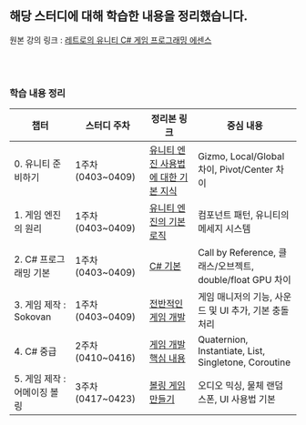 ## 해당 스터디에 대해 학습한 내용을 정리했습니다.

원본 강의 링크 : [레트로의 유니티 C# 게임 프로그래밍 에센스](https://www.inflearn.com/course/유니티-게임-프로그래밍-에센스)

<br/>
<br/>

### 학습 내용 정리
|챕터|스터디 주차|정리본 링크|중심 내용|
|---|---|---|---|
|0. 유니티 준비하기|1주차(0403~0409)|[유니티 엔진 사용법에 대한 기본 지식](https://www.notion.so/0-76af276efe514ccdbbcd2097f7b2f609?pvs=4)|Gizmo, Local/Global 차이, Pivot/Center 차이|
|1. 게임 엔진의 원리|1주차(0403~0409)|[유니티 엔진의 기본 로직](https://www.notion.so/1-4319fb8c914c40758b90640d2aae9afd?pvs=4)|컴포넌트 패턴, 유니티의 메세지 시스템|
|2. C# 프로그래밍 기본|1주차(0403~0409)|[C# 기본](https://www.notion.so/2-C-57cb8c2786b44f2fa77f7a2eabd3fe38?pvs=4)|Call by Reference, 클래스/오브젝트, double/float GPU 차이|
|3. 게임 제작 : Sokovan|1주차(0403~0409)|[전반적인 게임 개발](https://www.notion.so/3-ff4d963414e24e439ff5dc8f3cf8fef6?pvs=4)|게임 매니저의 기능, 사운드 및 UI 추가, 기본 충돌 처리|
|4. C# 중급|2주차(0410~0416)|[게임 개발 핵심 내용](https://www.notion.so/4-C-7210daca033244d6a4cbb86e06269adf?pvs=4)|Quaternion, Instantiate, List, Singletone, Coroutine |
|5. 게임 제작 : 어메이징 볼링|3주차(0417~0423)|[볼링 게임 만들기](https://www.notion.so/5-55cacb9ea914457987699ff941172e9d?pvs=4)|오디오 믹싱, 물체 랜덤 스폰, UI 사용법 기본 |


